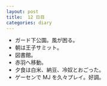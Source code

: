 ```yaml
---
layout: post
title:  12 日目
categories: diary
---
```


* ガード下公園。風が困る。
* 朝は王子サミット。
* 図書館。
* 赤羽へ移動。
* 夕食は白米、納豆、冷奴とおごった。
* ゲーセンで MJ を久々プレイ。好調。
